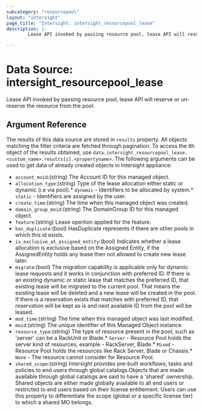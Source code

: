```yaml
---
subcategory: "resourcepool"
layout: "intersight"
page_title: "Intersight: intersight_resourcepool_lease"
description: |-
        Lease API invoked by passing resource pool, lease API will reserve or un-reserve the resource from the pool.

---
```


# Data Source: intersight_resourcepool_lease
Lease API invoked by passing resource pool, lease API will reserve or un-reserve the resource from the pool.
## Argument Reference
The results of this data source are stored in `results` property.
All objects matching the filter criteria are fetched through pagination.
To access the ith object of the results obtained, use `data.intersight_resourcepool_lease.<custom_name>.results[i].<propertyname>`.
The following arguments can be used to get data of already created objects in Intersight appliance:
* `account_moid`:(string) The Account ID for this managed object. 
* `allocation_type`:(string) Type of the lease allocation either static or dynamic (i.e via pool).* `dynamic` - Identifiers to be allocated by system.* `static` - Identifiers are assigned by the user. 
* `create_time`:(string) The time when this managed object was created. 
* `domain_group_moid`:(string) The DomainGroup ID for this managed object. 
* `feature`:(string) Lease opertion applied for the feature. 
* `has_duplicate`:(bool) HasDuplicate represents if there are other pools in which this id exists. 
* `is_exclusive_at_assigned_entity`:(bool) Indicates whether a lease allocation is exclusive based on the Assigned Entity, if the AssignedEntity holds any lease then not allowed to create new lease later. 
* `migrate`:(bool) The migration capability is applicable only for dynamic lease requests and it works in conjunction with  preferred ID. If there is an existing dynamic or static lease that matches the preferred ID, that existing  lease will be migrated to the current pool. That means the existing lease will be deleted and a new lease  will be created in the pool. If there is a reservation exists that matches with preferred ID, that  reservation will be kept as is and next available ID from the pool will be leased. 
* `mod_time`:(string) The time when this managed object was last modified. 
* `moid`:(string) The unique identifier of this Managed Object instance. 
* `resource_type`:(string) The type of resource present in the pool, such as 'server' can be a RackUnit or Blade.* `Server` - Resource Pool holds the server kind of resources, example - RackServer, Blade.* `Mixed` - Resource Pool holds the resources like Rack Server, Blade or Chassis.* `None` - The resource cannot consider for Resource Pool. 
* `shared_scope`:(string) Intersight provides pre-built workflows, tasks and policies to end users through global catalogs.Objects that are made available through global catalogs are said to have a 'shared' ownership. Shared objects are either made globally available to all end users or restricted to end users based on their license entitlement. Users can use this property to differentiate the scope (global or a specific license tier) to which a shared MO belongs. 
 
